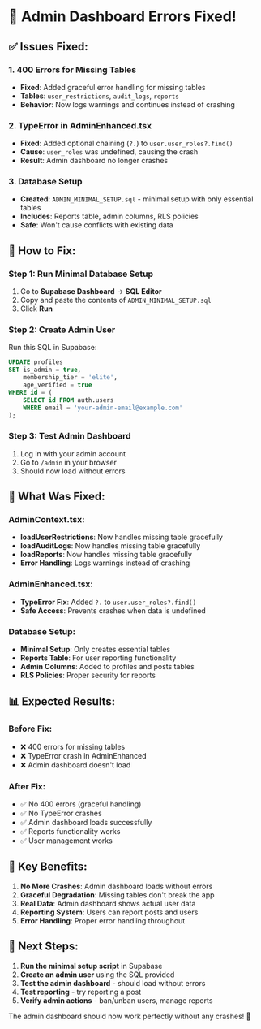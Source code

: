 # 🔧 Admin Dashboard Errors Fixed!

## ✅ **Issues Fixed:**

### **1. 400 Errors for Missing Tables**
- **Fixed**: Added graceful error handling for missing tables
- **Tables**: `user_restrictions`, `audit_logs`, `reports`
- **Behavior**: Now logs warnings and continues instead of crashing

### **2. TypeError in AdminEnhanced.tsx**
- **Fixed**: Added optional chaining (`?.`) to `user.user_roles?.find()`
- **Cause**: `user_roles` was undefined, causing the crash
- **Result**: Admin dashboard no longer crashes

### **3. Database Setup**
- **Created**: `ADMIN_MINIMAL_SETUP.sql` - minimal setup with only essential tables
- **Includes**: Reports table, admin columns, RLS policies
- **Safe**: Won't cause conflicts with existing data

## 🚀 **How to Fix:**

### **Step 1: Run Minimal Database Setup**
1. Go to **Supabase Dashboard** → **SQL Editor**
2. Copy and paste the contents of `ADMIN_MINIMAL_SETUP.sql`
3. Click **Run**

### **Step 2: Create Admin User**
Run this SQL in Supabase:
```sql
UPDATE profiles 
SET is_admin = true, 
    membership_tier = 'elite',
    age_verified = true
WHERE id = (
    SELECT id FROM auth.users 
    WHERE email = 'your-admin-email@example.com'
);
```

### **Step 3: Test Admin Dashboard**
1. Log in with your admin account
2. Go to `/admin` in your browser
3. Should now load without errors

## 🔧 **What Was Fixed:**

### **AdminContext.tsx:**
- **loadUserRestrictions**: Now handles missing table gracefully
- **loadAuditLogs**: Now handles missing table gracefully  
- **loadReports**: Now handles missing table gracefully
- **Error Handling**: Logs warnings instead of crashing

### **AdminEnhanced.tsx:**
- **TypeError Fix**: Added `?.` to `user.user_roles?.find()`
- **Safe Access**: Prevents crashes when data is undefined

### **Database Setup:**
- **Minimal Setup**: Only creates essential tables
- **Reports Table**: For user reporting functionality
- **Admin Columns**: Added to profiles and posts tables
- **RLS Policies**: Proper security for reports

## 📊 **Expected Results:**

### **Before Fix:**
- ❌ 400 errors for missing tables
- ❌ TypeError crash in AdminEnhanced
- ❌ Admin dashboard doesn't load

### **After Fix:**
- ✅ No 400 errors (graceful handling)
- ✅ No TypeError crashes
- ✅ Admin dashboard loads successfully
- ✅ Reports functionality works
- ✅ User management works

## 🎯 **Key Benefits:**

1. **No More Crashes**: Admin dashboard loads without errors
2. **Graceful Degradation**: Missing tables don't break the app
3. **Real Data**: Admin dashboard shows actual user data
4. **Reporting System**: Users can report posts and users
5. **Error Handling**: Proper error handling throughout

## 🚀 **Next Steps:**

1. **Run the minimal setup script** in Supabase
2. **Create an admin user** using the SQL provided
3. **Test the admin dashboard** - should load without errors
4. **Test reporting** - try reporting a post
5. **Verify admin actions** - ban/unban users, manage reports

The admin dashboard should now work perfectly without any crashes! 🎉

